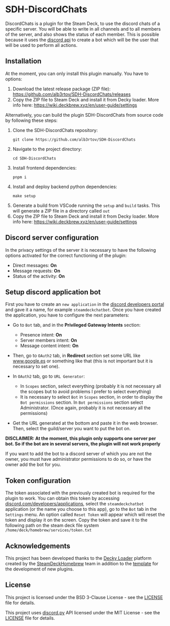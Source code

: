 # SDH-DiscordChats
DiscordChats is a plugin for the Steam Deck, to use the discord chats of a specific server. You will be able to write in all channels and to all members of the server, and also shows the status of each member. This is possible because it uses the [discord api](https://discordpy.readthedocs.io/en/stable/api.html) to create a bot which will be the user that will be used to perform all actions.

## Installation
At the moment, you can only install this plugin manually. You have to options:

1. Download the latest release package (ZIP file): https://github.com/alb3rtov/SDH-DiscordChats/releases
2. Copy the ZIP file to Steam Deck and install it from Decky loader. More info here: https://wiki.deckbrew.xyz/en/user-guide/settings

Alternatively, you can build the plugin SDH-DiscordChats from source code by following these steps:

1. Clone the SDH-DiscordChats repository:
    ```
    git clone https://github.com/alb3rtov/SDH-DiscordChats
    ```
2. Navigate to the project directory:
    ```
    cd SDH-DiscordChats
    ```
3. Install frontend dependencies:
    ```
    pnpm i
    ```
4. Install and deploy backend python dependencies:
    ```
    make setup
    ```
5. Generate a build from VSCode running the `setup` and `build` tasks. This will generate a ZIP file in a directory called `out`
6. Copy the ZIP file to Steam Deck and install it from Decky loader. More info here: https://wiki.deckbrew.xyz/en/user-guide/settings

## Discord server configuration 
In the privacy settings of the server it is necessary to have the following options activated for the correct functioning of the plugin:

- Direct messages: **On**
- Message requests: **On**
- Status of the activity: **On**

## Setup discord application bot
First you have to create an `new application` in the [discord developers portal](https://discord.com/developers/applications) and gave it a name, for example `steamdeckchatbot`. Once you have created the application, you have to configure the next parameters:

- Go to `Bot` tab, and in the **Privileged Gateway Intents** section:
    - Presence intent: **On**
    - Server members intent: **On**
    - Message content intent: **On**

- Then, go to `OAuth2` tab, in **Redirect** section set some URL like www.google.es or something like that (this is not important but it is necessary to set one).

- In `OAuth2` tab, go to `URL Generator`:
    - In `Scopes` section, select everything (probably it is not necessary all the scopes but to avoid problems I prefer to select everything)
    - It is necessary to select `Bot` in `Scopes` section, in order to display the `Bot permissions` section. In `Bot permissions` section select Administrator. (Once again, probably it is not necessary all the permissions)

- Get the URL generated at the bottom and paste it in the web browser. Then, select the guild/server you want to put the bot on.

**DISCLAIMER: At the moment, this plugin only supports one server per bot. So if the bot are in several servers, the plugin will not work properly**

If you want to add the bot to a discord server of which you are not the owner, you must have administrator permissions to do so, or have the owner add the bot for you.

## Token configuration
The token associated with the previously created bot is required for the plugin to work. You can obtain this token by accessing [discord.com/developers/applications](https://discord.com/developers/applications), select the `steamdeckchatbot` application (or the name you choose to this app), go to the `Bot` tab in the `Settings` menu. An option called `Reset Token` will appear which will reset the token and display it on the screen. Copy the token and save it to the following path on the steam deck file system
`/home/deck/homebrew/services/token.txt`

## Acknowledgements
This project has been developed thanks to the [Decky Loader](https://github.com/SteamDeckHomebrew/decky-loader) platform created by the [SteamDeckHomebrew](https://github.com/SteamDeckHomebrew) team in addition to the [template](https://github.com/SteamDeckHomebrew/decky-plugin-template) for the development of new plugins.

## License
This project is licensed under the BSD 3-Clause License - see the [LICENSE](https://github.com/alb3rtov/SDH-DiscordChats/blob/master/LICENSE) file for details.

This project uses [discord.py](https://github.com/Rapptz/discord.py) API licensed under the MIT License - see the [LICENSE](https://github.com/Rapptz/discord.py/blob/master/LICENSE) file for details.